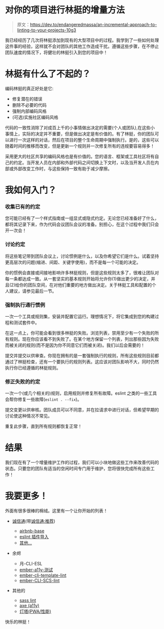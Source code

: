 # 对你的项目进行林挺的增量方法

> 原文：<https://dev.to/endangeredmassa/an-incremental-approach-to-linting-to-your-projects-10g3>

我已经经历了几次将林挺添加到现有的大型项目中的过程。我学到了一些如何处理这件事的经验，这样就不会对团队的其他工作造成干扰。遵循这些步骤，在不停止团队速度的情况下，将健壮的林挺引入到您的项目中！

# 林挺有什么了不起的？

编码林挺的真正好处是它:

*   修复潜在的错误
*   删除不必要的代码
*   强制内部编码风格
*   (可选)实施社区编码风格

代码的一致性消除了对成百上千的小事情做出决定的需要(个人或团队),在这些小事情上，实际的决定并不重要，但是做出决定是有价值的。有了林挺，你的团队可以进行一次这样的对话，然后在项目的整个生命周期中强制执行。是的，这些可以随着时间的推移而改变，但是更新一个规则并一次修复所有的违规要容易得多！

采用更大的社区共享的编码风格也是有价值的。您的语言、框架或工具社区将有自己的约定。当开发人员在内部和外部代码之间切换上下文时，以及当开发人员在内部或外部改变工作时，与这些保持一致有助于减少摩擦。

# 我如何入门？

### 收集已有的约定

您可能已经有了一个样式指南或一组显式或隐式约定。无论您已经准备好了什么，都将其记录下来，作为代码会议团队会议的准备。别担心，在这个过程中我们只会开一次会！

### 讨论约定

将这些笔记带到团队会议上，讨论惯例是什么，以及你希望它们是什么。试着坚持更高层次的问题(缩进、间距、关键字使用)，而不是每一个可能的决定。

你的惯例会直接或间接地影响许多林挺规则，但是这些规则太多了，很难让团队对每一条都达成一致。从一套坚实的基本规则开始将允许你(1)做出更少的决定，并且(2)给你的团队空间，在对他们重要的地方做出决定。关于林挺工具和配置的个人建议，请参见最后一节。

### 强制执行通行惯例

一次一个工具或规则集，安装并配置它运行。理想情况下，将它集成到您的构建过程和测试套件中。

在这一点上，你可能会看到很多林挺的失败。浏览列表，禁用至少有一个失败的所有规则。现在你应该看不到失败了。在某个地方保留一个列表，列出那些因为失败而被关闭的规则(而不是因为你不同意它们而被关闭)。我们以后会需要的！

提交并提交以供审查。你现在拥有的是一套强制执行的规则，所有这些规则目前都通过了林挺检查，还有一个要执行的规则列表。这应该对团队影响不大，同时仍然执行你已经遵循的林挺规则。

### 修正失败的约定

一次一个(或几个相关的)规则，启用规则并修复所有故障。eslint 之类的一些工具会帮你修复一些故障(`eslint . --fix`)。

提交变更以供审核。团队成员可以不同意，并在拉请求中进行对话，但希望早期的讨论使这种情况不常见。

重复此步骤，直到所有规则都恢复正常！

# 结果

我们现在有了一个增量维护工作的过程，我们可以小块地做这些工作来改善代码的状态。只要您的团队有适当的空闲时间专门用于维护，您将很快完成所有这些工作！

# 我要更多！

外面有很多很棒的棉绒。这里有一个让你开始的列表！

*   [诚信通](http://eslint.org/)(带[诚信通:推荐](http://eslint.org/docs/user-guide/configuring#using-eslintrecommended))

    *   [airbnb-base](https://github.com/airbnb/javascript)
    *   [eslint 插件导入](https://github.com/benmosher/eslint-plugin-import)
    *   [其他…](https://www.npmjs.com/browse/keyword/eslint)
*   余烬

    *   月-CLI-ESL
    *   [ember-a11y-测试](https://github.com/ember-a11y/ember-a11y-testing)
    *   [ember-cli-template-lint](https://github.com/rwjblue/ember-cli-template-lint)
    *   [ember-CLI-SCS-lint](https://github.com/tomasbasham/ember-cli-scss-lint)
*   其他的

    *   [sass lint](https://github.com/sasstools/sass-lint)
    *   [axe (a11y)](https://github.com/dequelabs/axe-core)
    *   [灯塔(PWA/性能)](https://developers.google.com/web/tools/lighthouse/)

快乐的林挺！